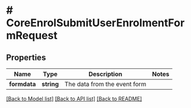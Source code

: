 # # CoreEnrolSubmitUserEnrolmentFormRequest

## Properties

Name | Type | Description | Notes
------------ | ------------- | ------------- | -------------
**formdata** | **string** | The data from the event form |

[[Back to Model list]](../../README.md#models) [[Back to API list]](../../README.md#endpoints) [[Back to README]](../../README.md)
